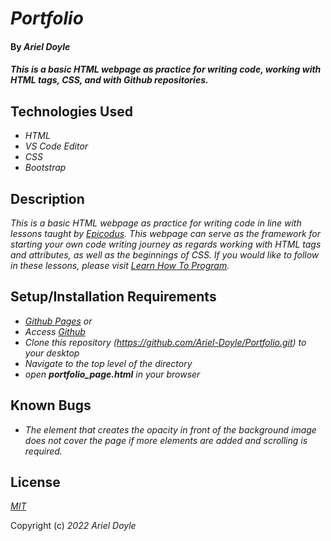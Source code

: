 # _Portfolio_

#### By _**Ariel Doyle**_

#### _This is a basic HTML webpage as practice for writing code, working with HTML tags, CSS, and with Github repositories._

## Technologies Used

* _HTML_
* _VS Code Editor_
* _CSS_
* _Bootstrap_

## Description

_This is a basic HTML webpage as practice for writing code in line with lessons taught by [Epicodus](https://www.epicodus.com). This webpage can serve as the framework for starting your own code writing journey as regards working with HTML tags and attributes, as well as the beginnings of CSS. If you would like to follow in these lessons, please visit [Learn How To Program](https://www.learnhowtoprogram.com/introduction-to-programming-part-time)._

## Setup/Installation Requirements

* _[Github Pages](ariel-doyle.github.io/Portfolio) or_
* _Access [Github](https://github.com/)_
* _Clone this repository (https://github.com/Ariel-Doyle/Portfolio.git) to your desktop_
* _Navigate to the top level of the directory_
* _open **portfolio_page.html** in your browser_

## Known Bugs

* _The element that creates the opacity in front of the background image does not cover the page if more elements are added and scrolling is required._

## License

_[MIT](https://choosealicense.com/licenses/mit/)_

Copyright (c) _2022_ _Ariel Doyle_


